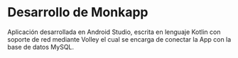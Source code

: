 # Desarrollo de Monkapp

Aplicación desarrollada en Android Studio, escrita en lenguaje Kotlin 
con soporte de red mediante Volley el cual se encarga de conectar
la App con la base de datos MySQL. 